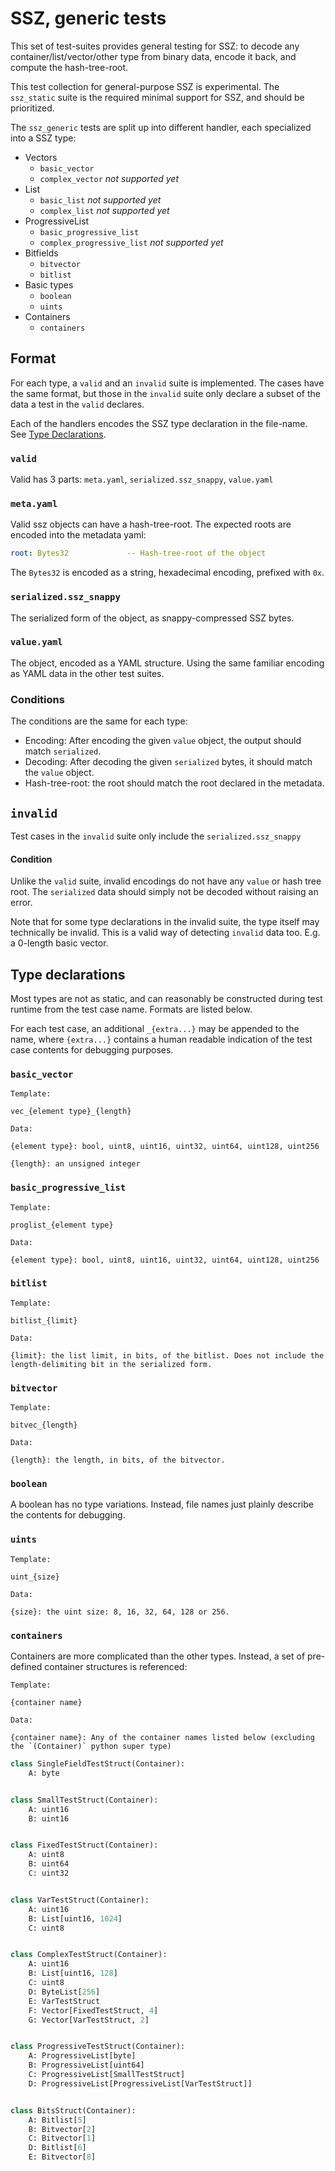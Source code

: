 # SSZ, generic tests

This set of test-suites provides general testing for SSZ: to decode any
container/list/vector/other type from binary data, encode it back, and compute
the hash-tree-root.

This test collection for general-purpose SSZ is experimental. The `ssz_static`
suite is the required minimal support for SSZ, and should be prioritized.

The `ssz_generic` tests are split up into different handler, each specialized
into a SSZ type:

- Vectors
  - `basic_vector`
  - `complex_vector` *not supported yet*
- List
  - `basic_list` *not supported yet*
  - `complex_list` *not supported yet*
- ProgressiveList
  - `basic_progressive_list`
  - `complex_progressive_list` *not supported yet*
- Bitfields
  - `bitvector`
  - `bitlist`
- Basic types
  - `boolean`
  - `uints`
- Containers
  - `containers`

## Format

For each type, a `valid` and an `invalid` suite is implemented. The cases have
the same format, but those in the `invalid` suite only declare a subset of the
data a test in the `valid` declares.

Each of the handlers encodes the SSZ type declaration in the file-name. See
[Type Declarations](#type-declarations).

### `valid`

Valid has 3 parts: `meta.yaml`, `serialized.ssz_snappy`, `value.yaml`

### `meta.yaml`

Valid ssz objects can have a hash-tree-root. The expected roots are encoded into
the metadata yaml:

```yaml
root: Bytes32             -- Hash-tree-root of the object
```

The `Bytes32` is encoded as a string, hexadecimal encoding, prefixed with `0x`.

### `serialized.ssz_snappy`

The serialized form of the object, as snappy-compressed SSZ bytes.

### `value.yaml`

The object, encoded as a YAML structure. Using the same familiar encoding as
YAML data in the other test suites.

### Conditions

The conditions are the same for each type:

- Encoding: After encoding the given `value` object, the output should match
  `serialized`.
- Decoding: After decoding the given `serialized` bytes, it should match the
  `value` object.
- Hash-tree-root: the root should match the root declared in the metadata.

## `invalid`

Test cases in the `invalid` suite only include the `serialized.ssz_snappy`

#### Condition

Unlike the `valid` suite, invalid encodings do not have any `value` or hash tree
root. The `serialized` data should simply not be decoded without raising an
error.

Note that for some type declarations in the invalid suite, the type itself may
technically be invalid. This is a valid way of detecting `invalid` data too.
E.g. a 0-length basic vector.

## Type declarations

Most types are not as static, and can reasonably be constructed during test
runtime from the test case name. Formats are listed below.

For each test case, an additional `_{extra...}` may be appended to the name,
where `{extra...}` contains a human readable indication of the test case
contents for debugging purposes.

### `basic_vector`

```
Template:

vec_{element type}_{length}

Data:

{element type}: bool, uint8, uint16, uint32, uint64, uint128, uint256

{length}: an unsigned integer
```

### `basic_progressive_list`

```
Template:

proglist_{element type}

Data:

{element type}: bool, uint8, uint16, uint32, uint64, uint128, uint256
```

### `bitlist`

```
Template:

bitlist_{limit}

Data:

{limit}: the list limit, in bits, of the bitlist. Does not include the length-delimiting bit in the serialized form.
```

### `bitvector`

```
Template:

bitvec_{length}

Data:

{length}: the length, in bits, of the bitvector.
```

### `boolean`

A boolean has no type variations. Instead, file names just plainly describe the
contents for debugging.

### `uints`

```
Template:

uint_{size}

Data:

{size}: the uint size: 8, 16, 32, 64, 128 or 256.
```

### `containers`

Containers are more complicated than the other types. Instead, a set of
pre-defined container structures is referenced:

```
Template:

{container name}

Data:

{container name}: Any of the container names listed below (excluding the `(Container)` python super type)
```

```python
class SingleFieldTestStruct(Container):
    A: byte


class SmallTestStruct(Container):
    A: uint16
    B: uint16


class FixedTestStruct(Container):
    A: uint8
    B: uint64
    C: uint32


class VarTestStruct(Container):
    A: uint16
    B: List[uint16, 1024]
    C: uint8


class ComplexTestStruct(Container):
    A: uint16
    B: List[uint16, 128]
    C: uint8
    D: ByteList[256]
    E: VarTestStruct
    F: Vector[FixedTestStruct, 4]
    G: Vector[VarTestStruct, 2]


class ProgressiveTestStruct(Container):
    A: ProgressiveList[byte]
    B: ProgressiveList[uint64]
    C: ProgressiveList[SmallTestStruct]
    D: ProgressiveList[ProgressiveList[VarTestStruct]]


class BitsStruct(Container):
    A: Bitlist[5]
    B: Bitvector[2]
    C: Bitvector[1]
    D: Bitlist[6]
    E: Bitvector[8]
```
